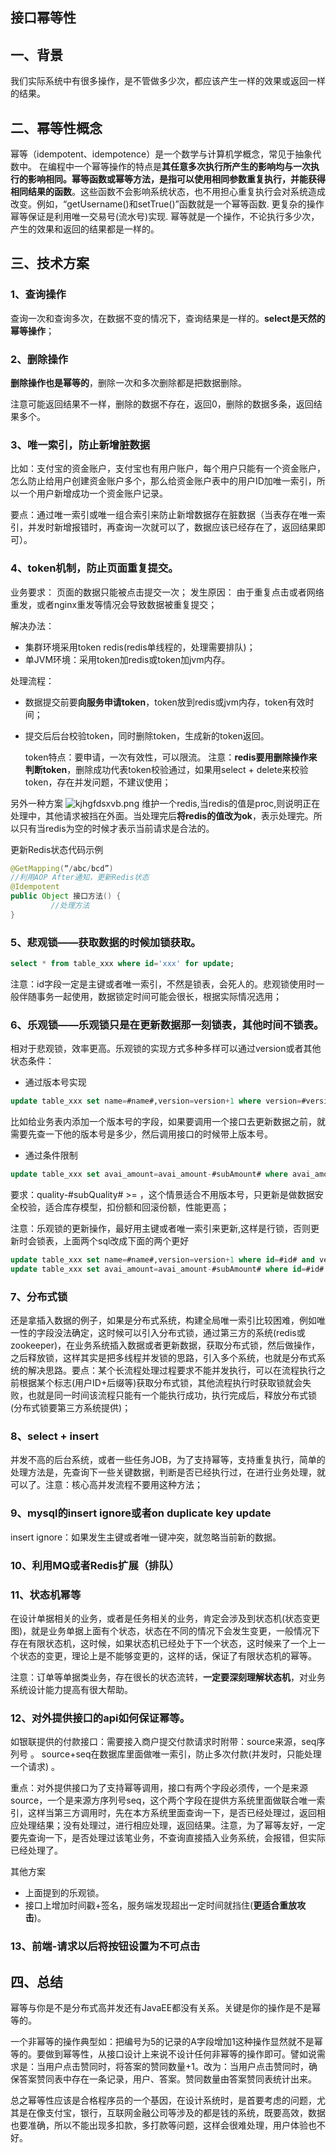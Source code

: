 ## 接口幂等性

## 一、背景 
我们实际系统中有很多操作，是不管做多少次，都应该产生一样的效果或返回一样的结果。

## 二、幂等性概念 
幂等（idempotent、idempotence）是一个数学与计算机学概念，常见于抽象代数中。 在编程中一个幂等操作的特点是**其任意多次执行所产生的影响均与一次执行的影响相同。幂等函数或幂等方法，是指可以使用相同参数重复执行，并能获得相同结果的函数**。这些函数不会影响系统状态，也不用担心重复执行会对系统造成改变。例如，“getUsername()和setTrue()”函数就是一个幂等函数. 更复杂的操作幂等保证是利用唯一交易号(流水号)实现. 幂等就是一个操作，不论执行多少次，产生的效果和返回的结果都是一样的。

## 三、技术方案 
### 1、查询操作
查询一次和查询多次，在数据不变的情况下，查询结果是一样的。**select是天然的幂等操作**；

### 2、删除操作

**删除操作也是幂等的**，删除一次和多次删除都是把数据删除。

注意可能返回结果不一样，删除的数据不存在，返回0，删除的数据多条，返回结果多个。

### 3、唯一索引，防止新增脏数据
比如：支付宝的资金账户，支付宝也有用户账户，每个用户只能有一个资金账户，怎么防止给用户创建资金账户多个，那么给资金账户表中的用户ID加唯一索引，所以一个用户新增成功一个资金账户记录。

 要点：通过唯一索引或唯一组合索引来防止新增数据存在脏数据（当表存在唯一索引，并发时新增报错时，再查询一次就可以了，数据应该已经存在了，返回结果即可）。

### 4、token机制，防止页面重复提交。

业务要求： 页面的数据只能被点击提交一次；
发生原因： 由于重复点击或者网络重发，或者nginx重发等情况会导致数据被重复提交；

解决办法： 
* 集群环境采用token redis(redis单线程的，处理需要排队)；
* 单JVM环境：采用token加redis或token加jvm内存。

处理流程：
* 数据提交前要**向服务申请token**，token放到redis或jvm内存，token有效时间；
* 提交后后台校验token，同时删除token，生成新的token返回。

    token特点：要申请，一次有效性，可以限流。
    注意：**redis要用删除操作来判断token**，删除成功代表token校验通过，如果用select + delete来校验token，存在并发问题，不建议使用；

另外一种方案
![kjhgfdsxvb.png](https://pic.imgdb.cn/item/61daf2b92ab3f51d910d1e06.png)
维护一个redis,当redis的值是proc,则说明正在处理中，其他请求被挡在外面。当处理完后**将redis的值改为ok**，表示处理完。所以只有当redis为空的时候才表示当前请求是合法的。

更新Redis状态代码示例
```java
@GetMapping(“/abc/bcd”)
//利用AOP After通知，更新Redis状态
@Idempotent
public Object 接口方法() {
         //处理方法
}
```

### 5、悲观锁——获取数据的时候加锁获取。

```sql
select * from table_xxx where id='xxx' for update; 
```
注意：id字段一定是主键或者唯一索引，不然是锁表，会死人的。悲观锁使用时一般伴随事务一起使用，数据锁定时间可能会很长，根据实际情况选用； 

### 6、乐观锁——乐观锁只是在更新数据那一刻锁表，其他时间不锁表。
相对于悲观锁，效率更高。乐观锁的实现方式多种多样可以通过version或者其他状态条件：
* 通过版本号实现 
```sql
update table_xxx set name=#name#,version=version+1 where version=#version#;
```
比如给业务表内添加一个版本号的字段，如果要调用一个接口去更新数据之前，就需要先查一下他的版本号是多少，然后调用接口的时候带上版本号。

* 通过条件限制 
```sql
update table_xxx set avai_amount=avai_amount-#subAmount# where avai_amount-#subAmount# >= 0 
```
要求：quality-#subQuality# >= ，这个情景适合不用版本号，只更新是做数据安全校验，适合库存模型，扣份额和回滚份额，性能更高；

注意：乐观锁的更新操作，最好用主键或者唯一索引来更新,这样是行锁，否则更新时会锁表，上面两个sql改成下面的两个更好 

```sql
update table_xxx set name=#name#,version=version+1 where id=#id# and version=#version#；
update table_xxx set avai_amount=avai_amount-#subAmount# where id=#id# and avai_amount-#subAmount# >= 0；
```

### 7、分布式锁
还是拿插入数据的例子，如果是分布式系统，构建全局唯一索引比较困难，例如唯一性的字段没法确定，这时候可以引入分布式锁，通过第三方的系统(redis或zookeeper)，在业务系统插入数据或者更新数据，获取分布式锁，然后做操作，之后释放锁，这样其实是把多线程并发锁的思路，引入多个系统，也就是分布式系统的解决思路。要点：某个长流程处理过程要求不能并发执行，可以在流程执行之前根据某个标志(用户ID+后缀等)获取分布式锁，其他流程执行时获取锁就会失败，也就是同一时间该流程只能有一个能执行成功，执行完成后，释放分布式锁(分布式锁要第三方系统提供)；

### 8、select + insert
并发不高的后台系统，或者一些任务JOB，为了支持幂等，支持重复执行，简单的处理方法是，先查询下一些关键数据，判断是否已经执行过，在进行业务处理，就可以了。注意：核心高并发流程不要用这种方法；

### 9、mysql的insert ignore或者on duplicate key update

insert ignore：如果发生主键或者唯一键冲突，就忽略当前新的数据。

### 10、利用MQ或者Redis扩展（排队）

### 11、状态机幂等
在设计单据相关的业务，或者是任务相关的业务，肯定会涉及到状态机(状态变更图)，就是业务单据上面有个状态，状态在不同的情况下会发生变更，一般情况下存在有限状态机，这时候，如果状态机已经处于下一个状态，这时候来了一个上一个状态的变更，理论上是不能够变更的，这样的话，保证了有限状态机的幂等。

注意：订单等单据类业务，存在很长的状态流转，**一定要深刻理解状态机**，对业务系统设计能力提高有很大帮助。

### 12、对外提供接口的api如何保证幂等。
如银联提供的付款接口：需要接入商户提交付款请求时附带：source来源，seq序列号 。
source+seq在数据库里面做唯一索引，防止多次付款(并发时，只能处理一个请求) 。

重点：对外提供接口为了支持幂等调用，接口有两个字段必须传，一个是来源source，一个是来源方序列号seq，这个两个字段在提供方系统里面做联合唯一索引，这样当第三方调用时，先在本方系统里面查询一下，是否已经处理过，返回相应处理结果；没有处理过，进行相应处理，返回结果。注意，为了幂等友好，一定要先查询一下，是否处理过该笔业务，不查询直接插入业务系统，会报错，但实际已经处理了。 

其他方案
* 上面提到的乐观锁。
* 接口上增加时间戳+签名，服务端发现超出一定时间就挡住(**更适合重放攻击**)。

### 13、前端-请求以后将按钮设置为不可点击

## 四、总结
幂等与你是不是分布式高并发还有JavaEE都没有关系。关键是你的操作是不是幂等的。

一个非幂等的操作典型如：把编号为5的记录的A字段增加1这种操作显然就不是幂等的。要做到幂等性，从接口设计上来说不设计任何非幂等的操作即可。譬如说需求是：当用户点击赞同时，将答案的赞同数量+1。改为：当用户点击赞同时，确保答案赞同表中存在一条记录，用户、答案。赞同数量由答案赞同表统计出来。

总之幂等性应该是合格程序员的一个基因，在设计系统时，是首要考虑的问题，尤其是在像支付宝，银行，互联网金融公司等涉及的都是钱的系统，既要高效，数据也要准确，所以不能出现多扣款，多打款等问题，这样会很难处理，用户体验也不好。 